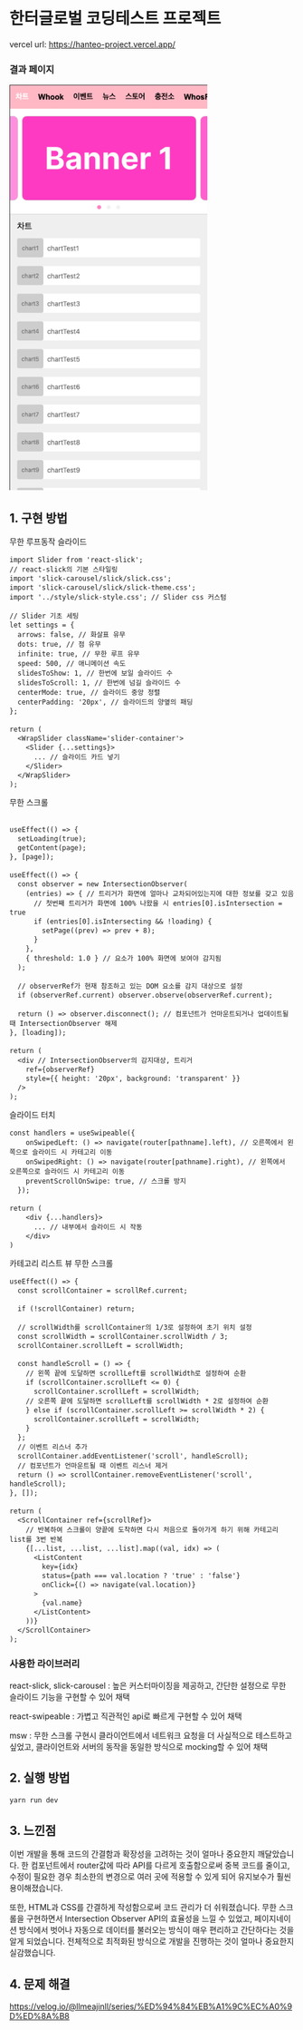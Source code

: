 # 한터글로벌 코딩테스트 프로젝트

vercel url: https://hanteo-project.vercel.app/

### 결과 페이지

<img src="./public/images/screenshot1.png" width="350" />

## 1. 구현 방법

무한 루프동작 슬라이드
```
import Slider from 'react-slick';
// react-slick의 기본 스타일링
import 'slick-carousel/slick/slick.css';
import 'slick-carousel/slick/slick-theme.css';
import '../style/slick-style.css'; // Slider css 커스텀

// Slider 기초 세팅
let settings = {
  arrows: false, // 화살표 유무
  dots: true, // 점 유무
  infinite: true, // 무한 루프 유무
  speed: 500, // 애니메이션 속도
  slidesToShow: 1, // 한번에 보일 슬라이드 수
  slidesToScroll: 1, // 한번에 넘길 슬라이드 수
  centerMode: true, // 슬라이드 중앙 정렬
  centerPadding: '20px', // 슬라이드의 양옆의 패딩
};

return (
  <WrapSlider className='slider-container'>
    <Slider {...settings}>
      ... // 슬라이드 카드 넣기
    </Slider>
  </WrapSlider>
);
```


무한 스크롤
```

useEffect(() => {
  setLoading(true);
  getContent(page);
}, [page]);

useEffect(() => {
  const observer = new IntersectionObserver(
    (entries) => { // 트리거가 화면에 얼마나 교차되어있는지에 대한 정보를 갖고 있음
      // 첫번째 트리거가 화면에 100% 나왔을 시 entries[0].isIntersection = true
      if (entries[0].isIntersecting && !loading) { 
        setPage((prev) => prev + 8);
      }
    },
    { threshold: 1.0 } // 요소가 100% 화면에 보여야 감지됨
  );

  // observerRef가 현재 참조하고 있는 DOM 요소를 감지 대상으로 설정
  if (observerRef.current) observer.observe(observerRef.current);

  return () => observer.disconnect(); // 컴포넌트가 언마운트되거나 업데이트될 때 IntersectionObserver 해제
}, [loading]);

return (
  <div // IntersectionObserver의 감지대상, 트리거
    ref={observerRef}
    style={{ height: '20px', background: 'transparent' }}
  />
);
```

슬라이드 터치
```
const handlers = useSwipeable({
    onSwipedLeft: () => navigate(router[pathname].left), // 오른쪽에서 왼쪽으로 슬라이드 시 카테고리 이동
    onSwipedRight: () => navigate(router[pathname].right), // 왼쪽에서 오른쪽으로 슬라이드 시 카테고리 이동
    preventScrollOnSwipe: true, // 스크롤 방지
  });

return (
    <div {...handlers}>
      ... // 내부에서 슬라이드 시 작동
    </div>
)
```

카테고리 리스트 뷰 무한 스크롤
```
useEffect(() => {
  const scrollContainer = scrollRef.current;

  if (!scrollContainer) return;

  // scrollWidth를 scrollContainer의 1/3로 설정하여 초기 위치 설정
  const scrollWidth = scrollContainer.scrollWidth / 3;
  scrollContainer.scrollLeft = scrollWidth;

  const handleScroll = () => {
    // 왼쪽 끝에 도달하면 scrollLeft를 scrollWidth로 설정하여 순환
    if (scrollContainer.scrollLeft <= 0) {
      scrollContainer.scrollLeft = scrollWidth;
    // 오른쪽 끝에 도달하면 scrollLeft를 scrollWidth * 2로 설정하여 순환
    } else if (scrollContainer.scrollLeft >= scrollWidth * 2) {
      scrollContainer.scrollLeft = scrollWidth;
    }
  };
  // 이벤트 리스너 추가
  scrollContainer.addEventListener('scroll', handleScroll);
  // 컴포넌트가 언마운트될 때 이벤트 리스너 제거
  return () => scrollContainer.removeEventListener('scroll', handleScroll);
}, []);

return (
  <ScrollContainer ref={scrollRef}>
    // 반복하여 스크롤이 양끝에 도착하면 다시 처음으로 돌아가게 하기 위해 카테고리 list를 3번 반복
    {[...list, ...list, ...list].map((val, idx) => (
      <ListContent
        key={idx}
        status={path === val.location ? 'true' : 'false'}
        onClick={() => navigate(val.location)}
      >
        {val.name}
      </ListContent>
    ))}
  </ScrollContainer>
);
```


### 사용한 라이브러리

react-slick, slick-carousel : 높은 커스터마이징을 제공하고, 간단한 설정으로 무한 슬라이드 기능을 구현할 수 있어 채택

react-swipeable : 가볍고 직관적인 api로 빠르게 구현할 수 있어 채택

msw : 무한 스크롤 구현시 클라이언트에서 네트워크 요청을 더 사실적으로 테스트하고 싶었고, 클라이언트와 서버의 동작을 동일한 방식으로 mocking할 수 있어 채택

## 2. 실행 방법
```
yarn run dev
```

## 3. 느낀점

이번 개발을 통해 코드의 간결함과 확장성을 고려하는 것이 얼마나 중요한지 깨달았습니다. 한 컴포넌트에서 router값에 따라 API를 다르게 호출함으로써 중복 코드를 줄이고, 수정이 필요한 경우 최소한의 변경으로 여러 곳에 적용할 수 있게 되어 유지보수가 훨씬 용이해졌습니다. 

또한, HTML과 CSS를 간결하게 작성함으로써 코드 관리가 더 쉬워졌습니다. 무한 스크롤을 구현하면서 Intersection Observer API의 효율성을 느낄 수 있었고, 페이지네이션 방식에서 벗어나 자동으로 데이터를 불러오는 방식이 매우 편리하고 간단하다는 것을 알게 되었습니다. 전체적으로 최적화된 방식으로 개발을 진행하는 것이 얼마나 중요한지 실감했습니다.

## 4. 문제 해결
https://velog.io/@llmeajinll/series/%ED%94%84%EB%A1%9C%EC%A0%9D%ED%8A%B8




